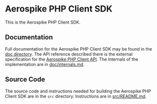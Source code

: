 # Aerospike PHP Client SDK

This is the Aerospike PHP Client SDK.

## Documentation

Full documentation for the Aerospike PHP Client SDK may be found in the
[doc directory](doc/README.md).  The API reference described there is the external
specification for the [Aerospike PHP Client API](doc/aerospike.md).  The internals of the
implementation are in [doc/internals.md](doc/internals.md).

## Source Code

The source code and instructions needed for building the Aerospike PHP
Client SDK are in the `src` directory.  Instructions are in
[src/README.md](src/README.md).

